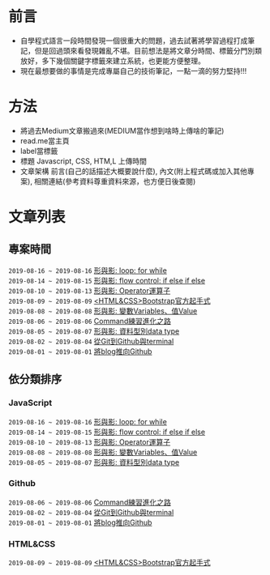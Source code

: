 # 前言
+ 自學程式語言一段時間發現一個很重大的問題，過去試著將學習過程打成筆記，但是回過頭來看發現雜亂不堪。目前想法是將文章分時間、標籤分門別類放好，多下幾個關鍵字標籤來建立系統，也更能方便整理。
+ 現在最想要做的事情是完成專屬自己的技術筆記，一點一滴的努力堅持!!!

# 方法
+ 將過去Medium文章搬過來(MEDIUM當作想到啥時上傳啥的筆記)
+ read.me當主頁
+ label當標籤
+ 標題 Javascript, CSS, HTM,L 上傳時間
+ 文章架構 前言(自己的話描述大概要說什麼), 內文(附上程式碼或加入其他專案), 相關連結(參考資料尊重資料來源，也方便日後查閱)

# 文章列表

## 專案時間
`2019-08-16 ~ 2019-08-16`  [<Javascript>形與影: loop: for while](https://github.com/alexgitpage/blog/issues/9)  
`2019-08-14 ~ 2019-08-15`  [<Javascript>形與影: flow control: if else if else](https://github.com/alexgitpage/blog/issues/8)  
`2019-08-10 ~ 2019-08-13`  [<Javascript>形與影: Operator運算子](https://github.com/alexgitpage/blog/issues/7)  
`2019-08-09 ~ 2019-08-09`  [<HTML&CSS>Bootstrap官方起手式](https://github.com/alexgitpage/blog/issues/6)  
`2019-08-08 ~ 2019-08-08`  [<Javascript>形與影: 變數Variables、值Value](https://github.com/alexgitpage/blog/issues/5)  
`2019-08-06 ~ 2019-08-06`  [<Github>Command練習進化之路](https://github.com/alexgitpage/blog/issues/4)  
`2019-08-05 ~ 2019-08-07`  [<Javascript>形與影: 資料型別data type](https://github.com/alexgitpage/blog/issues/3)   
`2019-08-02 ~ 2019-08-04`  [<Github>從Git到Github與terminal](https://github.com/alexgitpage/blog/issues/2)   
`2019-08-01 ~ 2019-08-01`  [<Github>將blog推向Github](https://github.com/alexgitpage/blog/issues/1)   

## 依分類排序

### JavaScript
`2019-08-16 ~ 2019-08-16`  [<Javascript>形與影: loop: for while](https://github.com/alexgitpage/blog/issues/9)  
`2019-08-14 ~ 2019-08-15`  [<Javascript>形與影: flow control: if else if else](https://github.com/alexgitpage/blog/issues/8)  
`2019-08-10 ~ 2019-08-13`  [<Javascript>形與影: Operator運算子](https://github.com/alexgitpage/blog/issues/7)  
`2019-08-08 ~ 2019-08-08`  [<Javascript>形與影: 變數Variables、值Value](https://github.com/alexgitpage/blog/issues/5)  
`2019-08-05 ~ 2019-08-07`  [<Javascript>形與影: 資料型別data type](https://github.com/alexgitpage/blog/issues/3)  

### Github
`2019-08-06 ~ 2019-08-06`  [<Github>Command練習進化之路](https://github.com/alexgitpage/blog/issues/4)  
`2019-08-02 ~ 2019-08-04`  [<Github>從Git到Github與terminal](https://github.com/alexgitpage/blog/issues/2)    
`2019-08-01 ~ 2019-08-01`  [<Github>將blog推向Github](https://github.com/alexgitpage/blog/issues/1)  

### HTML&CSS
`2019-08-09 ~ 2019-08-09`  [<HTML&CSS>Bootstrap官方起手式](https://github.com/alexgitpage/blog/issues/6)  

